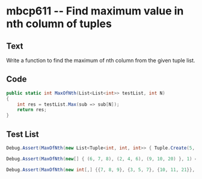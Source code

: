 # mbcp611 -- Find maximum value in nth column of tuples

## Text

Write a function to find the maximum of nth column from the given tuple list.

## Code

```csharp
public static int MaxOfNth(List<List<int>> testList, int N)  
{  
    int res = testList.Max(sub => sub[N]);  
    return res;  
}
```

## Test List

```csharp
Debug.Assert(MaxOfNth(new List<Tuple<int, int, int>> { Tuple.Create(5, 6, 7), Tuple.Create(1, 3, 5), Tuple.Create(8, 9, 19) }, 2) == 19);
```

```csharp
Debug.Assert(MaxOfNth(new[] { (6, 7, 8), (2, 4, 6), (9, 10, 20) }, 1) == 10);
```

```csharp
Debug.Assert(MaxOfNth(new int[,] {{7, 8, 9}, {3, 5, 7}, {10, 11, 21}}, 1) == 11);
```
